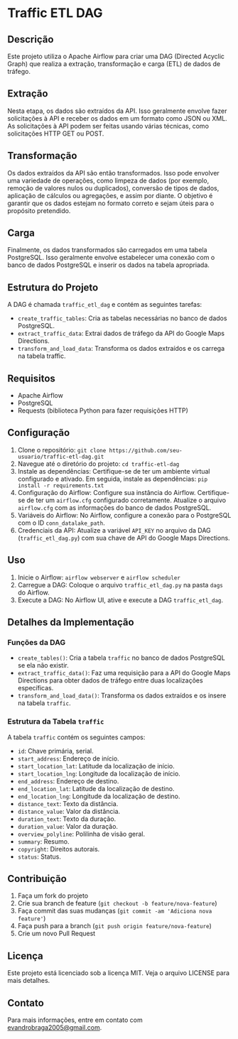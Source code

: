 # Traffic ETL DAG

## Descrição

Este projeto utiliza o Apache Airflow para criar uma DAG (Directed Acyclic Graph) que realiza a extração, transformação e carga (ETL) de dados de tráfego.

## Extração

Nesta etapa, os dados são extraídos da API. Isso geralmente envolve fazer solicitações à API e receber os dados em um formato como JSON ou XML. As solicitações à API podem ser feitas usando várias técnicas, como solicitações HTTP GET ou POST.

## Transformação

Os dados extraídos da API são então transformados. Isso pode envolver uma variedade de operações, como limpeza de dados (por exemplo, remoção de valores nulos ou duplicados), conversão de tipos de dados, aplicação de cálculos ou agregações, e assim por diante. O objetivo é garantir que os dados estejam no formato correto e sejam úteis para o propósito pretendido.

## Carga

Finalmente, os dados transformados são carregados em uma tabela PostgreSQL. Isso geralmente envolve estabelecer uma conexão com o banco de dados PostgreSQL e inserir os dados na tabela apropriada.

## Estrutura do Projeto

A DAG é chamada `traffic_etl_dag` e contém as seguintes tarefas:

- `create_traffic_tables`: Cria as tabelas necessárias no banco de dados PostgreSQL.
- `extract_traffic_data`: Extrai dados de tráfego da API do Google Maps Directions.
- `transform_and_load_data`: Transforma os dados extraídos e os carrega na tabela traffic.

## Requisitos

- Apache Airflow
- PostgreSQL
- Requests (biblioteca Python para fazer requisições HTTP)

## Configuração

1. Clone o repositório: `git clone https://github.com/seu-usuario/traffic-etl-dag.git`
2. Navegue até o diretório do projeto: `cd traffic-etl-dag`
3. Instale as dependências: Certifique-se de ter um ambiente virtual configurado e ativado. Em seguida, instale as dependências: `pip install -r requirements.txt`
4. Configuração do Airflow: Configure sua instância do Airflow. Certifique-se de ter um `airflow.cfg` configurado corretamente. Atualize o arquivo `airflow.cfg` com as informações do banco de dados PostgreSQL.
5. Variáveis do Airflow: No Airflow, configure a conexão para o PostgreSQL com o ID `conn_datalake_path`.
6. Credenciais da API: Atualize a variável `API_KEY` no arquivo da DAG (`traffic_etl_dag.py`) com sua chave de API do Google Maps Directions.

## Uso

1. Inicie o Airflow: `airflow webserver` e `airflow scheduler`
2. Carregue a DAG: Coloque o arquivo `traffic_etl_dag.py` na pasta `dags` do Airflow.
3. Execute a DAG: No Airflow UI, ative e execute a DAG `traffic_etl_dag`.

## Detalhes da Implementação

### Funções da DAG

- `create_tables()`: Cria a tabela `traffic` no banco de dados PostgreSQL se ela não existir.
- `extract_traffic_data()`: Faz uma requisição para a API do Google Maps Directions para obter dados de tráfego entre duas localizações específicas.
- `transform_and_load_data()`: Transforma os dados extraídos e os insere na tabela `traffic`.

### Estrutura da Tabela `traffic`

A tabela `traffic` contém os seguintes campos:

- `id`: Chave primária, serial.
- `start_address`: Endereço de início.
- `start_location_lat`: Latitude da localização de início.
- `start_location_lng`: Longitude da localização de início.
- `end_address`: Endereço de destino.
- `end_location_lat`: Latitude da localização de destino.
- `end_location_lng`: Longitude da localização de destino.
- `distance_text`: Texto da distância.
- `distance_value`: Valor da distância.
- `duration_text`: Texto da duração.
- `duration_value`: Valor da duração.
- `overview_polyline`: Polilinha de visão geral.
- `summary`: Resumo.
- `copyright`: Direitos autorais.
- `status`: Status.

## Contribuição

1. Faça um fork do projeto
2. Crie sua branch de feature (`git checkout -b feature/nova-feature`)
3. Faça commit das suas mudanças (`git commit -am 'Adiciona nova feature'`)
4. Faça push para a branch (`git push origin feature/nova-feature`)
5. Crie um novo Pull Request

## Licença

Este projeto está licenciado sob a licença MIT. Veja o arquivo LICENSE para mais detalhes.

## Contato

Para mais informações, entre em contato com evandrobraga2005@gmail.com.


